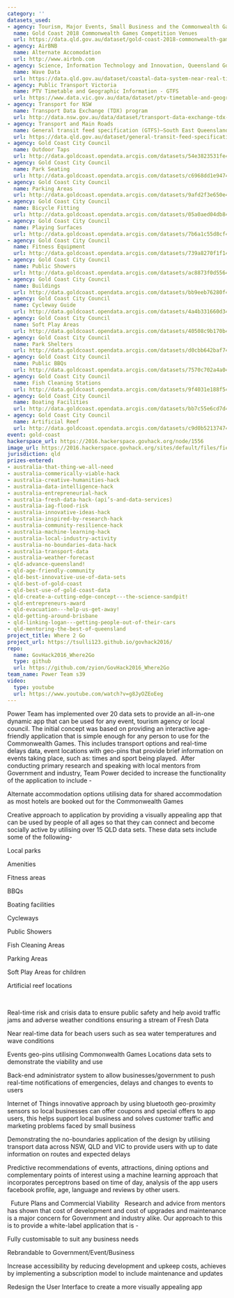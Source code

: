 ```yaml
---
category: ''
datasets_used:
- agency: Tourism, Major Events, Small Business and the Commonwealth Games
  name: Gold Coast 2018 Commonwealth Games Competition Venues
  url: https://data.qld.gov.au/dataset/gold-coast-2018-commonwealth-games-competition-venues
- agency: AirBNB
  name: Alternate Accomodation
  url: http://www.airbnb.com
- agency: Science, Information Technology and Innovation, Queensland Government
  name: Wave Data
  url: https://data.qld.gov.au/dataset/coastal-data-system-near-real-time-wave-data/resource/2bbef99e-9974-49b9-a316-57402b00609c
- agency: Public Transport Victoria
  name: PTV Timetable and Geographic Information - GTFS
  url: https://www.data.vic.gov.au/data/dataset/ptv-timetable-and-geographic-information-2015-gtfs
- agency: Transport for NSW
  name: Transport Data Exchange (TDX) program
  url: http://data.nsw.gov.au/data/dataset/transport-data-exchange-tdx-program
- agency: Transport and Main Roads
  name: General transit feed specification (GTFS)—South East Queensland
  url: https://data.qld.gov.au/dataset/general-transit-feed-specification-gtfs-seq
- agency: Gold Coast City Council
  name: Outdoor Taps
  url: http://data.goldcoast.opendata.arcgis.com/datasets/54e3823531fe4f19a974f1986716e057_0
- agency: Gold Coast City Council
  name: Park Seating
  url: http://data.goldcoast.opendata.arcgis.com/datasets/c6968dd1e947410f8f275dc3abe6567b_0
- agency: Gold Coast City Council
  name: Parking Areas
  url: http://data.goldcoast.opendata.arcgis.com/datasets/9afd2f3e650e4f8ea9828d4834ef1599_0
- agency: Gold Coast City Council
  name: Bicycle Fitting
  url: http://data.goldcoast.opendata.arcgis.com/datasets/05a0aed04db84c4ca08a2237b1c0fc37_0
- agency: Gold Coast City Council
  name: Playing Surfaces
  url: http://data.goldcoast.opendata.arcgis.com/datasets/7b6a1c55d8cf49b0a094893769e27585_0
- agency: Gold Coast City Council
  name: Fitness Equipment
  url: http://data.goldcoast.opendata.arcgis.com/datasets/739a8270f1f14b549c770616a3d22232_0
- agency: Gold Coast City Council
  name: Public Showers
  url: http://data.goldcoast.opendata.arcgis.com/datasets/ac8873f0d556425894d4efd8cf443bf5_0
- agency: Gold Coast City Council
  name: Buildings
  url: http://data.goldcoast.opendata.arcgis.com/datasets/bb9eeb76280f48fc8b09a529ec39f014_0?orderByFields=FUNCTIONAL_LOC%20ASC
- agency: Gold Coast City Council
  name: Cycleway Guide
  url: http://data.goldcoast.opendata.arcgis.com/datasets/4a4b331660d34e138131c2d591c70592_0
- agency: Gold Coast City Council
  name: Soft Play Areas
  url: http://data.goldcoast.opendata.arcgis.com/datasets/40508c9b170b448e81e0d228155a099a_0
- agency: Gold Coast City Council
  name: Park Shelters
  url: http://data.goldcoast.opendata.arcgis.com/datasets/d0cbb642baf74f74b7ed2f3b4a1c3e12_0
- agency: Gold Coast City Council
  name: Public BBQs
  url: http://data.goldcoast.opendata.arcgis.com/datasets/7570c702a4a0460b8bffd16dadc7d850_0
- agency: Gold Coast City Council
  name: Fish Cleaning Stations
  url: http://data.goldcoast.opendata.arcgis.com/datasets/9f4031e188f54ac3aa9e334ee842fcb6_0
- agency: Gold Coast City Council
  name: Boating Facilities
  url: http://data.goldcoast.opendata.arcgis.com/datasets/bb7c55e6cd7d42288d6fe44672052324_0
- agency: Gold Coast City Council
  name: Artificial Reef
  url: http://data.goldcoast.opendata.arcgis.com/datasets/c9d0b521374740cc9e9561b04c453736_0
event: gold-coast
hackerspace_url: https://2016.hackerspace.govhack.org/node/1556
image_url: https://2016.hackerspace.govhack.org/sites/default/files/field/image/ic_launcher.png
jurisdiction: qld
prizes-entered:
- australia-that-thing-we-all-need
- australia-commerically-viable-hack
- australia-creative-humanities-hack
- australia-data-intelligence-hack
- australia-entrepreneurial-hack
- australia-fresh-data-hack-(api’s-and-data-services)
- australia-iag-flood-risk
- australia-innovative-ideas-hack
- australia-inspired-by-research-hack
- australia-community-resilience-hack
- australia-machine-learning-hack
- australia-local-industry-activity
- australia-no-boundaries-data-hack
- australia-transport-data
- australia-weather-forecast
- qld-advance-queensland!
- qld-age-friendly-community
- qld-best-innovative-use-of-data-sets
- qld-best-of-gold-coast
- qld-best-use-of-gold-coast-data
- qld-create-a-cutting-edge-concept---the-science-sandpit!
- qld-entrepreneurs-award
- qld-evacuation---help-us-get-away!
- qld-getting-around-brisbane
- qld-linking-logan---getting-people-out-of-their-cars
- qld-mentoring-the-best-of-queensland
project_title: Where 2 Go
project_url: https://tsulli123.github.io/govhack2016/
repo:
  name: GovHack2016_Where2Go
  type: github
  url: https://github.com/zyion/GovHack2016_Where2Go
team_name: Power Team s39
video:
  type: youtube
  url: https://www.youtube.com/watch?v=g8JyOZEoEeg
---
```


Power Team has implemented over 20 data sets to provide an all-in-one dynamic app that can be used for any event, tourism agency or local council. The initial concept was based on providing an interactive age-friendly application that is simple enough for any person to use for the Commonwealth Games. This includes transport options and real-time delays data, event locations with geo-pins that provide brief information on events taking place, such as: times and sport being played. ​​​​​​​
After conducting primary research and speaking with local mentors from Government and industry, Team Power decided to increase the functionality of the application to include -
 

Alternate accommodation options utilising data for shared accommodation as most hotels are booked out for the Commonwealth Games


Creative approach to application by providing a visually appealing app that can be used by people of all ages so that they can connect and become socially active by utilising over 15 QLD data sets. These data sets include some of the following-

Local parks 


Amenities


Fitness areas


BBQs


Boating facilities 


Cycleways


Public Showers


Fish Cleaning Areas


Parking Areas


Soft Play Areas for children


Artificial reef locations


 

Real-time risk and crisis data to ensure public safety and help avoid traffic jams and adverse weather conditions ensuring a stream of Fresh Data


Near real-time data for beach users such as sea water temperatures and wave conditions


Events geo-pins utilising Commonwealth Games Locations data sets to demonstrate the viability and use


Back-end administrator system to allow businesses/government to push real-time notifications of emergencies, delays and changes to events to users


Internet of Things innovative approach by using bluetooth geo-proximity sensors so local businesses can offer coupons and special offers to app users, this helps support local business and solves customer traffic and marketing problems faced by small business


Demonstrating the no-boundaries application of the design by utilising transport data across NSW, QLD and VIC to provide users with up to date information on routes and expected delays


Predictive recommendations of events, attractions, dining options and complementary points of interest using a machine learning approach that incorporates perceptrons based on time of day, analysis of the app users facebook profile, age, language and reviews by other users.

 
Future Plans and Commercial Viability
 
Research and advice from mentors has shown that cost of development and cost of upgrades and maintenance is a major concern for Government and industry alike. Our approach to this is to provide a white-label application that is -
 

Fully customisable to suit any business needs


Rebrandable to Government/Event/Business


Increase accessibility by reducing development and upkeep costs, achieves by implementing a subscription model to include maintenance and updates

Redesign the User Interface to create a more visually appealing app